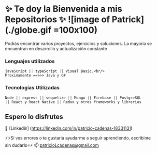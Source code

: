 #  **✨ Te doy la Bienvenida a mis Repositorios ✨**    ![image of Patrick](./globe.gif =100x100)

Podrás encontrar varios proyectos, ejercicios y soluciones.
La mayoría se encuentran en desarrollo y actualización constante


### Lenguajes utilizados
```
javaScript || typeScript || Visual Basic.<br/>
Proximamente ==>>> Java y C#
```

### Tecnologías Utilizadas
```
Node || express || sequelize || Mongo || Firebase || PostgreSQL
|| React y React Native || Redux y otros frameworks y librerias 
```

## Espero lo disfrutes

💬 [Linkedin] (https://linkedin.com/in/patricio-cadenas-18331131)

⚡⚡Si ves errores o te gustaria ayudarme a seguir aprendiendo, escribime sin dudarlo⚡⚡
📫 patricioLcadenas@gmail.com

<!--

**plcTools/plcTools** is a ✨ _special_ ✨ repository because its `README.md` (this file) appears on your GitHub profile.

Here are some ideas to get you started:

- 🔭 I’m currently working on ...
- 🌱 I’m currently learning ...
- 👯 I’m looking to collaborate on ...
- 🤔 I’m looking for help with ...
- 💬 Ask me about ...
- 📫 How to reach me: ...
- 😄 Pronouns: ...
- ⚡ Fun fact: ...
-->
